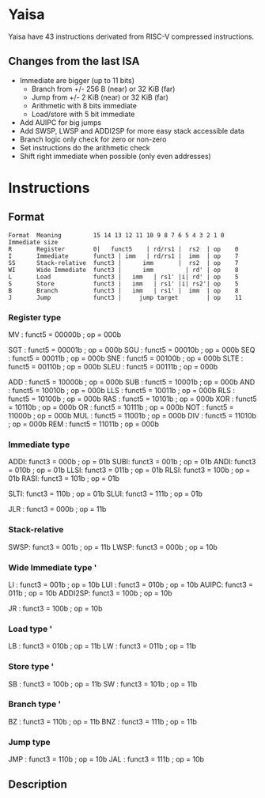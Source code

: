 # Yaisa

Yaisa have 43 instructions derivated from RISC-V compressed instructions.

## Changes from the last ISA

- Immediate are bigger (up to 11 bits)
    - Branch from +/- 256 B (near) or 32 KiB (far)
    - Jump from +/- 2 KiB (near) or 32 KiB (far)
    - Arithmetic with 8 bits immediate
    - Load/store with 5 bit immediate
- Add AUIPC for big jumps
- Add SWSP, LWSP and ADDI2SP for more easy stack accessible data
- Branch logic only check for zero or non-zero
- Set instructions do the arithmetic check
- Shift right immediate when possible (only even addresses)

# Instructions
## Format
```
Format  Meaning         15 14 13 12 11 10 9 8 7 6 5 4 3 2 1 0   Immediate size
R       Register        0|   funct5    | rd/rs1 |  rs2  | op    0
I       Immediate       funct3 | imm   | rd/rs1 |  imm  | op    7
SS      Stack-relative  funct3 |      imm       |  rs2  | op    7
WI      Wide Immediate  funct3 |      imm         | rd' | op    8
L       Load            funct3 |   imm   | rs1' |i| rd' | op    5
S       Store           funct3 |   imm   | rs1' |i| rs2'| op    5
B       Branch          funct3 |   imm   | rs1' |  imm  | op    8
J       Jump            funct3 |     jump target        | op    11
```

### Register type

MV  :   funct5 = 00000b     ;   op = 000b

SGT :   funct5 = 00001b     ;   op = 000b
SGU :   funct5 = 00010b     ;   op = 000b
SEQ :   funct5 = 00011b     ;   op = 000b
SNE :   funct5 = 00100b     ;   op = 000b
SLTE :   funct5 = 00110b     ;   op = 000b
SLEU :   funct5 = 00111b     ;   op = 000b

ADD :   funct5 = 10000b     ;   op = 000b
SUB :   funct5 = 10001b     ;   op = 000b
AND :   funct5 = 10010b     ;   op = 000b
LLS :   funct5 = 10011b     ;   op = 000b
RLS :   funct5 = 10100b     ;   op = 000b
RAS :   funct5 = 10101b     ;   op = 000b
XOR :   funct5 = 10110b     ;   op = 000b
OR  :   funct5 = 10111b     ;   op = 000b
NOT :   funct5 = 11000b     ;   op = 000b
MUL :   funct5 = 11001b     ;   op = 000b
DIV :   funct5 = 11010b     ;   op = 000b
REM :   funct5 = 11011b     ;   op = 000b

### Immediate type

ADDI:   funct3 = 000b       ;   op = 01b
SUBI:   funct3 = 001b       ;   op = 01b
ANDI:   funct3 = 010b       ;   op = 01b
LLSI:   funct3 = 011b       ;   op = 01b
RLSI:   funct3 = 100b       ;   op = 01b
RASI:   funct3 = 101b       ;   op = 01b

SLTI:   funct3 = 110b       ;   op = 01b
SLUI:   funct3 = 111b       ;   op = 01b

JLR :   funct3 = 000b       ;   op = 11b

### Stack-relative

SWSP:   funct3 = 001b       ;   op = 11b
LWSP:   funct3 = 000b       ;   op = 10b

### Wide Immediate type '

LI  :   funct3 = 001b       ;   op = 10b
LUI :   funct3 = 010b       ;   op = 10b
AUIPC:  funct3 = 011b       ;   op = 10b
ADDI2SP: funct3 = 100b      ;   op = 10b

JR  :   funct3 = 100b       ;   op = 10b

### Load type '

LB  :   funct3 = 010b       ;   op = 11b
LW  :   funct3 = 011b       ;   op = 11b

### Store type '

SB  :   funct3 = 100b       ;   op = 11b
SW  :   funct3 = 101b       ;   op = 11b

### Branch type '

BZ  :   funct3 = 110b       ;   op = 11b
BNZ :   funct3 = 111b       ;   op = 11b

### Jump type

JMP :   funct3 = 110b       ;   op = 10b
JAL :   funct3 = 111b       ;   op = 10b

## Description

### 

